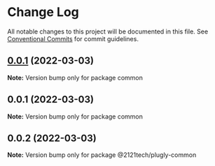 # Change Log

All notable changes to this project will be documented in this file.
See [Conventional Commits](https://conventionalcommits.org) for commit guidelines.

## [0.0.1](https://github.com/2121tech/plugly/compare/common@0.0.1...common@0.0.1) (2022-03-03)

**Note:** Version bump only for package common





## 0.0.1 (2022-03-03)

**Note:** Version bump only for package common





## 0.0.2 (2022-03-03)

**Note:** Version bump only for package @2121tech/plugly-common
